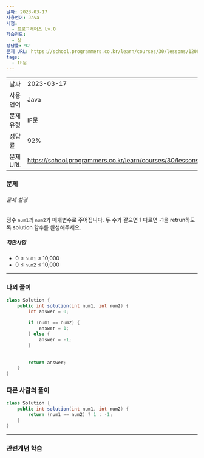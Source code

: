 ```yaml
---
날짜: 2023-03-17
사용언어: Java
시험:
  - 프로그래머스 Lv.0
학습정도:
  - 상
정답률: 92
문제 URL: https://school.programmers.co.kr/learn/courses/30/lessons/120807
tags:
  - IF문
---
```

|        |                                                                  |
| ------ | ---------------------------------------------------------------- |
| 날짜     | 2023-03-17                                                       |
| 사용 언어  | Java                                                             |
| 문제 유형  | IF문                                                              |
| 정답률    | 92%                                                              |
| 문제 URL | https://school.programmers.co.kr/learn/courses/30/lessons/120807 |

### 문제

###### 문제 설명

정수 `num1`과 `num2`가 매개변수로 주어집니다. 두 수가 같으면 1 다르면 -1을 retrun하도록 solution 함수를 완성해주세요.

##### 제한사항

- 0 ≤ `num1` ≤ 10,000
- 0 ≤ `num2` ≤ 10,000

---

### 나의 풀이

```java
class Solution {
    public int solution(int num1, int num2) {
        int answer = 0;
        
        if (num1 == num2) {
            answer = 1;
        } else {
            answer = -1;
        }
        
        
        return answer;
    }
}
```

### 다른 사람의 풀이

```java
class Solution {
    public int solution(int num1, int num2) {
        return (num1 == num2) ? 1 : -1;
    }
}
```

---
### 관련개념 학습
